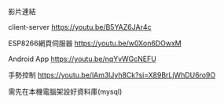 影片連結

client-server https://youtu.be/B5YAZ6JAr4c

ESP8266網頁伺服器 https://youtu.be/w0Xon6DOwxM

Android App https://youtu.be/nqYvWGcNEFU

手勢控制 https://youtu.be/lAm3lJyh8Ck?si=X89BrLjWhDU6ro9O


需先在本機電腦架設好資料庫(mysql)
